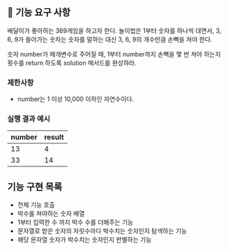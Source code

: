 ## 🚀 기능 요구 사항

배달이가 좋아하는 369게임을 하고자 한다. 놀이법은 1부터 숫자를 하나씩 대면서, 3, 6, 9가 들어가는 숫자는 숫자를 말하는 대신 3, 6, 9의 개수만큼 손뼉을 쳐야 한다.

숫자 number가 매개변수로 주어질 때, 1부터 number까지 손뼉을 몇 번 쳐야 하는지 횟수를 return 하도록 solution 메서드를 완성하라.

### 제한사항

- number는 1 이상 10,000 이하인 자연수이다.

### 실행 결과 예시

| number | result |
| --- | --- |
| 13 | 4 |
| 33 | 14 |

## 기능 구현 목록

- 전체 기능 호출
- 박수를 쳐야하는 숫자 배열
- 1부터 입력한 수 까지 박수 수를 더해주는 기능
- 문자열로 받은 숫자의 자릿수마다 박수치는 숫자인지 탐색하는 기능
- 해당 문자열 숫자가 박수치는 숫자인지 판별하는 기능